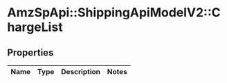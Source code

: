 # AmzSpApi::ShippingApiModelV2::ChargeList

## Properties
Name | Type | Description | Notes
------------ | ------------- | ------------- | -------------

